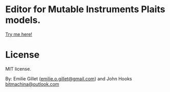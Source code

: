 # Editor for Mutable Instruments Plaits models.

[Try me here!](https://johnhooks.github.io/plaits-editor/)

License
=======

MIT license.

By: Emilie Gillet (emilie.o.gillet@gmail.com) and John Hooks <bitmachina@outlook.com>
